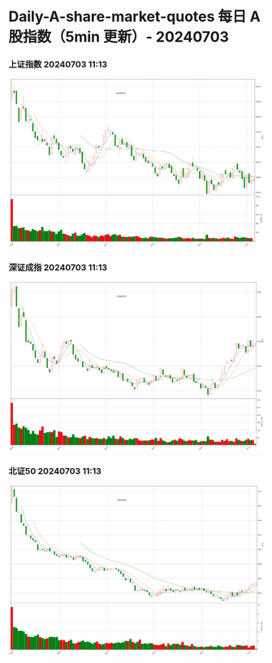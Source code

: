 
# Daily-A-share-market-quotes 每日 A 股指数（5min 更新）- 20240703

### 上证指数 20240703 11:13
![](./fig/2024/7/20240703-sh000001.png)

### 深证成指 20240703 11:13
![](./fig/2024/7/20240703-sz399001.png)

### 北证50 20240703 11:13
![](./fig/2024/7/20240703-bj899050.png)
